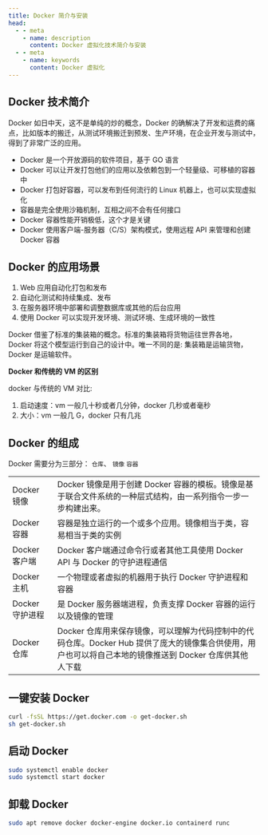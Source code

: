 ```yaml
---
title: Docker 简介与安装
head:
  - - meta
    - name: description
      content: Docker 虚拟化技术简介与安装
  - - meta
    - name: keywords
      content: Docker 虚拟化
---
```


## Docker 技术简介

Docker 如日中天，这不是单纯的炒的概念，Docker 的确解决了开发和运费的痛点，比如版本的搬迁，从测试环境搬迁到预发、生产环境，在企业开发与测试中，得到了非常广泛的应用。

- Docker 是一个开放源码的软件项目，基于 GO 语言
- Docker 可以让开发打包他们的应用以及依赖包到一个轻量级、可移植的容器中
- Docker 打包好容器，可以发布到任何流行的 Linux 机器上，也可以实现虚拟化
- 容器是完全使用沙箱机制，互相之间不会有任何接口
- Docker 容器性能开销极低，这个才是关键
- Docker 使用客户端-服务器（C/S）架构模式，使用远程 API 来管理和创建 Docker 容器

## Docker 的应用场景

1.  Web 应用自动化打包和发布
2.  自动化测试和持续集成、发布
3.  在服务器环境中部署和调整数据库或其他的后台应用
4.  使用 Docker 可以实现开发环境、测试环境、生成环境的一致性

Docker 借鉴了标准的集装箱的概念。标准的集装箱将货物运往世界各地，Docker 将这个模型运行到自己的设计中。唯一不同的是: 集装箱是运输货物，Docker 是运输软件。

**Docker 和传统的 VM 的区别**

docker 与传统的 VM 对比:

1.  启动速度：vm 一般几十秒或者几分钟，docker 几秒或者毫秒
2.  大小：vm 一般几 G，docker 只有几兆

## Docker 的组成

Docker 需要分为三部分： `仓库`、 `镜像` `容器`

|                 |                                                                                                                                                          |
| --------------- | -------------------------------------------------------------------------------------------------------------------------------------------------------- |
| Docker 镜像     | Docker 镜像是用于创建 Docker 容器的模板。镜像是基于联合文件系统的一种层式结构，由一系列指令一步一步构建出来。                                            |
| Docker 容器     | 容器是独立运行的一个或多个应用。镜像相当于类，容易相当于类的实例                                                                                         |
| Docker 客户端   | Docker 客户端通过命令行或者其他工具使用 Docker API 与 Docker 的守护进程通信                                                                              |
| Docker 主机     | 一个物理或者虚拟的机器用于执行 Docker 守护进程和容器                                                                                                     |
| Docker 守护进程 | 是 Docker 服务器端进程，负责支撑 Docker 容器的运行以及镜像的管理                                                                                         |
| Docker 仓库     | Docker 仓库用来保存镜像，可以理解为代码控制中的代码仓库。Docker Hub 提供了庞大的镜像集合供使用，用户也可以将自己本地的镜像推送到 Docker 仓库供其他人下载 |

## 一键安装 Docker

```sh
curl -fsSL https://get.docker.com -o get-docker.sh
sh get-docker.sh
```

## 启动 Docker

```sh
sudo systemctl enable docker
sudo systemctl start docker
```

## 卸载 Docker

```sh
sudo apt remove docker docker-engine docker.io containerd runc
```
